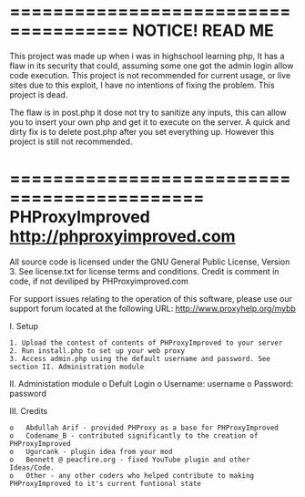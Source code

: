 =====================================
NOTICE! READ ME
=====================================

This project was made up when i was in highschool learning php, It has a flaw in its security that could, assuming some one got the admin login allow code execution.
This project is not recommended for current usage, or live sites due to this exploit, I have no intentions of fixing the problem. This project is dead.

The flaw is in post.php it dose not try to sanitize any inputs, this can allow you to insert your own php and get it to execute on the server. 
A quick and dirty fix is to delete post.php after you set everything up. However this project is still not recommended.

============================================
PHProxyImproved
http://phproxyimproved.com
============================================

All source code is licensed under the GNU General Public License, Version 3. See license.txt for license terms and conditions.
Credit is comment in code, if not deviliped by PHProxyimproved.com

For support issues relating to the operation of this software, please use our support forum located at the following URL: 
<http://www.proxyhelp.org/mybb>

I. Setup

    1. Upload the contest of contents of PHProxyImproved to your server
    2. Run install.php to set up your web proxy
    3. Access admin.php using the default username and password. See section II. Administration module
	
II. Administation module
    o   Defult Login
    o   Username: username
    o   Password: password

III. Credits

    o   Abdullah Arif - provided PHProxy as a base for PHProxyImproved
    o   Codename_B - contributed significantly to the creation of PHProxyImproved
    o   Ugurcank - plugin idea from your mod
    o   Bennett @ peacfire.org - fixed YouTube plugin and other Ideas/Code.
    o   Other - any other coders who helped contribute to making PHProxyImproved to it's current funtional state

